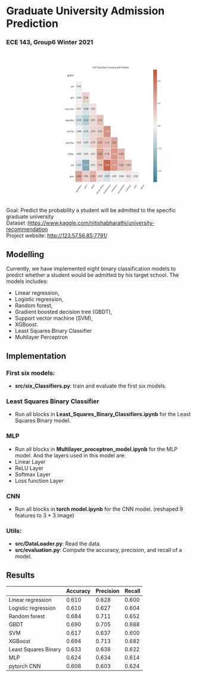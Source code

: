 # Graduate University Admission Prediction
### ECE 143, Group6 Winter 2021
<img src="plot_Result/stonybrook/Stony Brook_Corr.png" height="400">

Goal: Predict the probability a student will be admitted to the specific graduate university <br>
Dataset :https://www.kaggle.com/nitishabharathi/university-recommendation <br>
Project website: http://123.57.56.85:7791/ <br>


## Modelling

Currently, we have implemented eight binary classification models to predict whether a student would be admitted by his target school. The models includes:

+ Linear regression,
+ Logistic regression,
+ Random forest,
+ Gradient boosted decision tree (GBDT),
+ Support vector machine (SVM),
+ XGBoost.
+ Least Squares Binary Classifier
+ Multilayer Perceptron

## Implementation
### First six models:
+ **src/six_Classifiers.py**: train and evaluate the first six models.
### Least Squares Binary Classifier
+ Run all blocks in **Least_Squares_Binary_Classifiers.ipynb** for the Least Squares Binary model.
### MLP
+ Run all blocks in **Multilayer_proceptron_model.ipynb** for the MLP model. And the layers used in this model are:
+ Linear Layer
+ ReLU Layer
+ Softmax Layer
+ Loss function Layer
### CNN
+ Run all blocks in **torch model.ipynb** for the CNN model. (reshaped 9 features to 3 * 3 image)
### Utils:
+ **src/DataLoader.py**: Read the data.
+ **src/evaluation.py**: Compute the accuracy, precision, and recall of a model.

## Results

|                     | Accuracy | Precision | Recall |
| ------------------- | -------- | --------- | ------ |
| Linear regression   | 0.610    | 0.628     | 0.600  |
| Logistic regression | 0.610    | 0.627     | 0.604  |
| Random forest       | 0.684    | 0.711     | 0.652  |
| GBDT                | 0.690    | 0.705     | 0.688  |
| SVM                 | 0.617    | 0.637     | 0.600  |
| XGBoost             | 0.694    | 0.713     | 0.682  |
| Least Squares Binary| 0.633    | 0.638     | 0.622  |
| MLP                 | 0.624    | 0.634     | 0.614  |
| pytorch CNN         | 0.606    | 0.603     | 0.624  |
